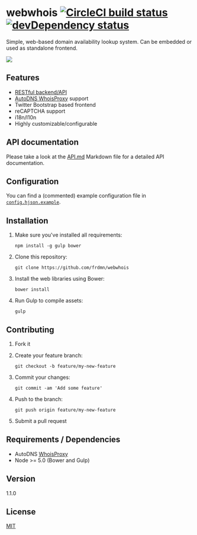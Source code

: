 # webwhois [![CircleCI build status](https://img.shields.io/circleci/project/frdmn/webwhois.svg)](https://circleci.com/gh/frdmn/webwhois) [![devDependency status](https://david-dm.org/frdmn/webwhois/dev-status.svg)](https://david-dm.org/frdmn/webwhois#info=devDependencies)

Simple, web-based domain availability lookup system. Can be embedded or used as standalone frontend.

![](http://i.imgur.com/6u9Kk5p.png)

## Features

- [RESTful backend/API](API.md)
- [AutoDNS WhoisProxy](https://www.internetx.com/domains/autodns/whoisproxy/) support
- Twitter Bootstrap based frontend
- reCAPTCHA support
- i18n/l10n
- Highly customizable/configurable

## API documentation

Please take a look at the [API.md](API.md) Markdown file for a detailed API documentation.

## Configuration

You can find a (commented) example configuration file in [`config.hjson.example`](config.hjson.example).

## Installation

1. Make sure you've installed all requirements:  

    ```shell
    npm install -g gulp bower
    ```

1. Clone this repository:  

    ```shell
    git clone https://github.com/frdmn/webwhois
    ```

1. Install the web libraries using Bower:  

    ```shell
    bower install
    ```

1. Run Gulp to compile assets:  

    ```shell
    gulp  
    ```

## Contributing

1. Fork it
1. Create your feature branch:  

    ```shell
    git checkout -b feature/my-new-feature
    ```

1. Commit your changes:  

    ```shell
    git commit -am 'Add some feature'
    ```

1. Push to the branch:  

    ```shell
    git push origin feature/my-new-feature
    ```

1. Submit a pull request

## Requirements / Dependencies

* AutoDNS [WhoisProxy](https://www.internetx.com/domains/autodns/whoisproxy/)
* Node >= 5.0 (Bower and Gulp)

## Version

1.1.0

## License

[MIT](LICENSE)
